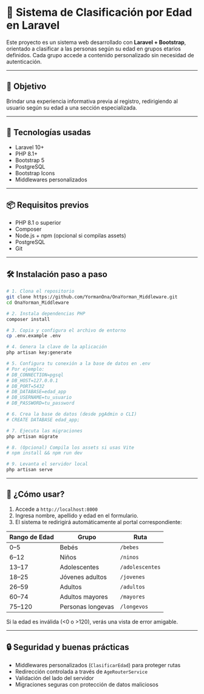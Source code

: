 # 🎯 Sistema de Clasificación por Edad en Laravel

Este proyecto es un sistema web desarrollado con **Laravel + Bootstrap**, orientado a clasificar a las personas según su edad en grupos etarios definidos. Cada grupo accede a contenido personalizado sin necesidad de autenticación.

---

## 🧠 Objetivo

Brindar una experiencia informativa previa al registro, redirigiendo al usuario según su edad a una sección especializada.

---

## 🚀 Tecnologías usadas

- Laravel 10+
- PHP 8.1+
- Bootstrap 5
- PostgreSQL
- Bootstrap Icons
- Middlewares personalizados

---

## 📦 Requisitos previos

- PHP 8.1 o superior
- Composer
- Node.js + npm (opcional si compilas assets)
- PostgreSQL
- Git

---

## 🛠️ Instalación paso a paso

```bash
# 1. Clona el repositorio
git clone https://github.com/YormanOna/OnaYorman_Middleware.git
cd OnaYorman_Middleware

# 2. Instala dependencias PHP
composer install

# 3. Copia y configura el archivo de entorno
cp .env.example .env

# 4. Genera la clave de la aplicación
php artisan key:generate

# 5. Configura tu conexión a la base de datos en .env
# Por ejemplo:
# DB_CONNECTION=pgsql
# DB_HOST=127.0.0.1
# DB_PORT=5432
# DB_DATABASE=edad_app
# DB_USERNAME=tu_usuario
# DB_PASSWORD=tu_password

# 6. Crea la base de datos (desde pgAdmin o CLI)
# CREATE DATABASE edad_app;

# 7. Ejecuta las migraciones
php artisan migrate

# 8. (Opcional) Compila los assets si usas Vite
# npm install && npm run dev

# 9. Levanta el servidor local
php artisan serve
```

---

## 🧪 ¿Cómo usar?

1. Accede a `http://localhost:8000`
2. Ingresa nombre, apellido y edad en el formulario.
3. El sistema te redirigirá automáticamente al portal correspondiente:

| Rango de Edad | Grupo             | Ruta          |
|---------------|-------------------|---------------|
| 0–5           | Bebés             | `/bebes`      |
| 6–12          | Niños             | `/ninos`      |
| 13–17         | Adolescentes      | `/adolescentes` |
| 18–25         | Jóvenes adultos   | `/jovenes`    |
| 26–59         | Adultos           | `/adultos`    |
| 60–74         | Adultos mayores   | `/mayores`    |
| 75–120        | Personas longevas | `/longevos`   |

Si la edad es inválida (<0 o >120), verás una vista de error amigable.

---

## 🔒 Seguridad y buenas prácticas

- Middlewares personalizados (`ClasificarEdad`) para proteger rutas
- Redirección controlada a través de `AgeRouterService`
- Validación del lado del servidor
- Migraciones seguras con protección de datos maliciosos
